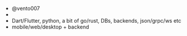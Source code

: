 - @vento007
- 
- Dart/Flutter, python, a bit of go/rust, DBs, backends, json/grpc/ws etc
- mobile/web/desktop + backend
  

<!---
vento007/vento007 is a ✨ special ✨ repository because its `README.md` (this file) appears on your GitHub profile.
You can click the Preview link to take a look at your changes.
--->




